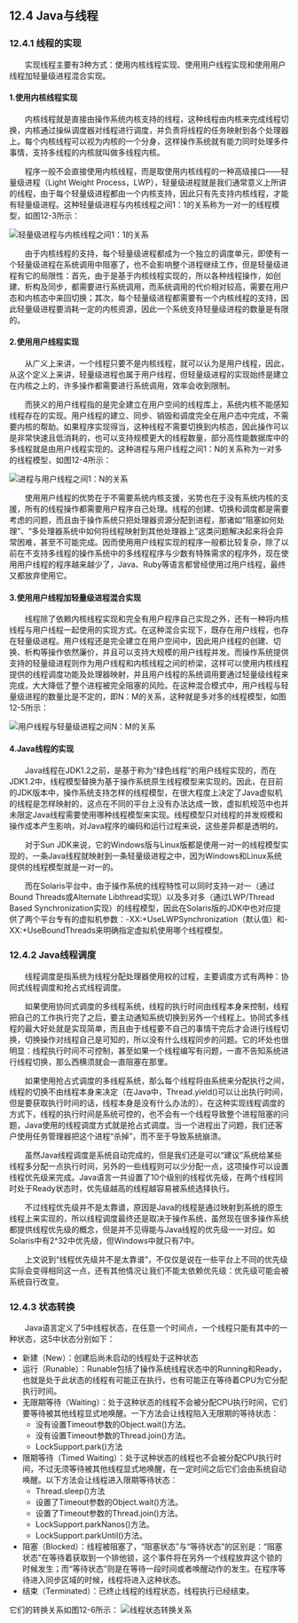 ## 12.4 Java与线程

### 12.4.1 线程的实现

　　实现线程主要有3种方式：使用内核线程实现、使用用户线程实现和使用用户线程加轻量级进程混合实现。

#### 1.使用内核线程实现

　　内核线程就是直接由操作系统内核支持的线程，这种线程由内核来完成线程切换，内核通过操纵调度器对线程进行调度，并负责将线程的任务映射到各个处理器上。每个内核线程可以视为内核的一个分身，这样操作系统就有能力同时处理多件事情，支持多线程的内核就叫做多线程内核。

　　程序一般不会直接使用内核线程，而是取使用内核线程的一种高级接口——轻量级进程（Light Weight Process，LWP），轻量级进程就是我们通常意义上所讲的线程，由于每个轻量级进程都由一个内核支持，因此只有先支持内核线程，才能有轻量级进程。这种轻量级进程与内核线程之间1：1的关系称为一对一的线程模型，如图12-3所示：

![轻量级进程与内核线程之间1：1的关系](https://github.com/AcesDream/apebook/blob/master/%E6%B7%B1%E5%85%A5%E7%90%86%E8%A7%A3Java%E8%99%9A%E6%8B%9F%E6%9C%BA/image/%E8%BD%BB%E9%87%8F%E7%BA%A7%E8%BF%9B%E7%A8%8B%E4%B8%8E%E5%86%85%E6%A0%B8%E7%BA%BF%E7%A8%8B%E4%B9%8B%E9%97%B4%E4%B8%80%E6%AF%94%E4%B8%80%E7%9A%84%E5%85%B3%E7%B3%BB.png?raw=true)

　　由于内核线程的支持，每个轻量级进程都成为一个独立的调度单元，即使有一个轻量级进程在系统调用中阻塞了，也不会影响整个进程继续工作，但是轻量级进程有它的局限性：首先，由于是基于内核线程实现的，所以各种线程操作，如创建、析构及同步，都需要进行系统调用，而系统调用的代价相对较高，需要在用户态和内核态中来回切换；其次，每个轻量级进程都需要有一个内核线程的支持，因此轻量级进程要消耗一定的内核资源，因此一个系统支持轻量级进程的数量是有限的。


#### 2.使用用户线程实现

　　从广义上来讲，一个线程只要不是内核线程，就可以认为是用户线程，因此，从这个定义上来讲，轻量级进程也属于用户线程，但轻量级进程的实现始终是建立在内核之上的，许多操作都需要进行系统调用，效率会收到限制。

　　而狭义的用户线程指的是完全建立在用户空间的线程库上，系统内核不能感知线程存在的实现。用户线程的建立、同步、销毁和调度完全在用户态中完成，不需要内核的帮助。如果程序实现得当，这种线程不需要切换到内核态，因此操作可以是非常快速且低消耗的，也可以支持规模更大的线程数量，部分高性能数据库中的多线程就是由用户线程实现的。这种进程与用户线程之间1：N的关系称为一对多的线程模型，如图12-4所示：

![进程与用户线程之间1：N的关系](https://github.com/AcesDream/apebook/blob/master/%E6%B7%B1%E5%85%A5%E7%90%86%E8%A7%A3Java%E8%99%9A%E6%8B%9F%E6%9C%BA/image/%E8%BF%9B%E7%A8%8B%E4%B8%8E%E7%94%A8%E6%88%B7%E7%BA%BF%E7%A8%8B%E4%B9%8B%E9%97%B4%E4%B8%80%E5%AF%B9%E5%A4%9A%E7%9A%84%E5%85%B3%E7%B3%BB.png?raw=true)

　　使用用户线程的优势在于不需要系统内核支援，劣势也在于没有系统内核的支援，所有的线程操作都需要用户程序自己处理。线程的创建、切换和调度都是需要考虑的问题，而且由于操作系统只把处理器资源分配到进程，那诸如“阻塞如何处理”、“多处理器系统中如何将线程映射到其他处理器上”这类问题解决起来将会异常困难，甚至不可能完成。因而使用用户线程实现的程序一般都比较复杂，除了以前在不支持多线程的操作系统中的多线程程序与少数有特殊需求的程序外，现在使用用户线程的程序越来越少了，Java、Ruby等语言都曾经使用过用户线程，最终又都放弃使用它。


#### 3.使用用户线程加轻量级进程混合实现

　　线程除了依赖内核线程实现和完全有用户程序自己实现之外，还有一种将内核线程与用户线程一起使用的实现方式。在这种混合实现下，既存在用户线程，也存在轻量级进程。用户线程还是完全建立在用户空间中，因此用户线程的创建、切换、析构等操作依然廉价，并且可以支持大规模的用户线程并发。而操作系统提供支持的轻量级进程则作为用户线程和内核线程之间的桥梁，这样可以使用内核线程提供的线程调度功能及处理器映射，并且用户线程的系统调用要通过轻量级线程来完成，大大降低了整个进程被完全阻塞的风险。在这种混合模式中，用户线程与轻量级进程的数量比是不定的，即N：M的关系，这种就是多对多的线程模型，如图12-5所示：

![用户线程与轻量级进程之间N：M的关系](https://github.com/AcesDream/apebook/blob/master/%E6%B7%B1%E5%85%A5%E7%90%86%E8%A7%A3Java%E8%99%9A%E6%8B%9F%E6%9C%BA/image/%E7%94%A8%E6%88%B7%E7%BA%BF%E7%A8%8B%E4%B8%8E%E8%BD%BB%E9%87%8F%E7%BA%A7%E8%BF%9B%E7%A8%8B%E4%B9%8B%E9%97%B4%E7%9A%84%E5%A4%9A%E5%AF%B9%E5%A4%9A%E7%9A%84%E5%85%B3%E7%B3%BB.png?raw=true)

#### 4.Java线程的实现

　　Java线程在JDK1.2之前，是基于称为“绿色线程”的用户线程实现的，而在JDK1.2中，线程模型替换为基于操作系统原生线程模型来实现的。因此，在目前的JDK版本中，操作系统支持怎样的线程模型，在很大程度上决定了Java虚拟机的线程是怎样映射的，这点在不同的平台上没有办法达成一致，虚拟机规范中也并未限定Java线程需要使用哪种线程模型来实现。线程模型只对线程的并发规模和操作成本产生影响，对Java程序的编码和运行过程来说，这些差异都是透明的。

　　对于Sun JDK来说，它的Windows版与Linux版都是使用一对一的线程模型实现的，一条Java线程就映射到一条轻量级进程之中，因为Windows和Linux系统提供的线程模型就是一对一的。

　　而在Solaris平台中，由于操作系统的线程特性可以同时支持一对一（通过Bound Threads或Alternate Libthread实现）以及多对多（通过LWP/Thread Based Synchronization实现）的线程模型，因此在Solaris版的JDK中也对应提供了两个平台专有的虚拟机参数：-XX:+UseLWPSynchronization（默认值）和-XX:+UseBoundThreads来明确指定虚拟机使用哪个线程模型。



### 12.4.2 Java线程调度

　　线程调度是指系统为线程分配处理器使用权的过程，主要调度方式有两种：协同式线程调度和抢占式线程调度。

　　如果使用协同式调度的多线程系统，线程的执行时间由线程本身来控制，线程把自己的工作执行完了之后，要主动通知系统切换到另外一个线程上。协同式多线程的最大好处就是实现简单，而且由于线程要不自己的事情干完后才会进行线程切换，切换操作对线程自己是可知的，所以没有什么线程同步的问题。它的坏处也很明显：线程执行时间不可控制，甚至如果一个线程编写有问题，一直不告知系统进行线程切换，那么西横须就会一直阻塞在那里。

　　如果使用抢占式调度的多线程系统，那么每个线程将由系统来分配执行之间，线程的切换不由线程本身来决定（在Java中，Thread.yield()可以让出执行时间，但是要获取执行时间的话，线程本身是没有什么办法的）。在这种实现线程调度的方式下，线程的执行时间是系统可控的，也不会有一个线程导致整个进程阻塞的问题，Java使用的线程调度方式就是抢占式调度。当一个进程出了问题，我们还客户使用任务管理器把这个进程“杀掉”，而不至于导致系统崩溃。

　　虽然Java线程调度是系统自动完成的，但是我们还是可以“建议”系统给某些线程多分配一点执行时间，另外的一些线程则可以少分配一点，这项操作可以设置线程优先级来完成。Java语言一共设置了10个级别的线程优先级，在两个线程同时处于Ready状态时，优先级越高的线程越容易被系统选择执行。

　　不过线程优先级并不是太靠谱，原因是Java的线程是通过映射到系统的原生线程上来实现的，所以线程调度最终还是取决于操作系统，虽然现在很多操作系统都提供线程优先级的概念，但是并不见得能与Java线程的优先级一一对应。如Solaris中有2^32中优先级，但Windows中就只有7中。

　　上文说到“线程优先级并不是太靠谱”，不仅仅是说在一些平台上不同的优先级实际会变得相同这一点，还有其他情况让我们不能太依赖优先级：优先级可能会被系统自行改变。


### 12.4.3 状态转换

　　Java语言定义了5中线程状态，在任意一个时间点，一个线程只能有其中的一种状态，这5中状态分别如下：

+ 新建（New）：创建后尚未启动的线程处于这种状态
+ 运行（Runable）：Runable包括了操作系统线程状态中的Running和Ready，也就是处于此状态的线程有可能正在执行，也有可能正在等待着CPU为它分配执行时间。
+ 无限期等待（Waiting）：处于这种状态的线程不会被分配CPU执行时间，它们要等待被其他线程显式地唤醒。一下方法会让线程陷入无限期的等待状态：
	+ 没有设置Timeout参数的Object.wait()方法。
	+ 没有设置Timeout参数的Thread.join()方法。
	+ LockSupport.park()方法
+ 限期等待（Timed Waiting）：处于这种状态的线程也不会被分配CPU执行时间，不过无须等待被其他线程显式地唤醒，在一定时间之后它们会由系统自动唤醒。以下方法会让线程进入限期等待状态：
	+ Thread.sleep()方法
	+ 设置了Timeout参数的Object.wait()方法。
	+ 设置了Timeout参数的Thread.join()方法。
	+ LockSupport.parkNanos()方法。
	+ LockSupport.parkUntil()方法。
+ 阻塞（Blocked）：线程被阻塞了，“阻塞状态”与“等待状态”的区别是：“阻塞状态”在等待着获取到一个排他锁，这个事件将在另外一个线程放弃这个锁的时候发生；而“等待状态”则是在等待一段时间或者唤醒动作的发生。在程序等待进入同步区域的时候，线程将进入这种状态。
+ 结束（Terminated）：已终止线程的线程状态，线程执行已经结束。

它们的转换关系如图12-6所示：
![线程状态转换关系](https://github.com/AcesDream/apebook/blob/master/%E6%B7%B1%E5%85%A5%E7%90%86%E8%A7%A3Java%E8%99%9A%E6%8B%9F%E6%9C%BA/image/%E7%BA%BF%E7%A8%8B%E7%8A%B6%E6%80%81%E8%BD%AC%E6%8D%A2%E5%85%B3%E7%B3%BB%E5%9B%BE.png?raw=true)